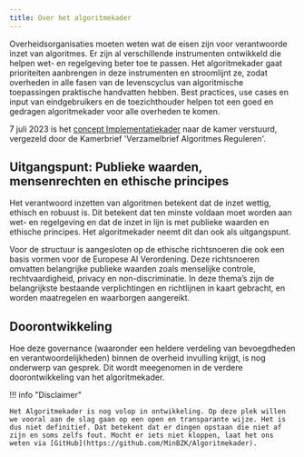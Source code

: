 ```yaml
--- 
title: Over het algoritmekader
---
```


Overheidsorganisaties moeten weten wat de eisen zijn voor verantwoorde inzet van algoritmes. Er zijn al verschillende instrumenten ontwikkeld die helpen wet- en regelgeving beter toe te passen. Het algoritmekader gaat prioriteiten aanbrengen in deze instrumenten en stroomlijnt ze, zodat overheden in alle fasen van de levenscyclus van algoritmische toepassingen praktische handvatten hebben. Best practices, use cases en input van eindgebruikers en de toezichthouder helpen tot een goed en gedragen algoritmekader voor alle overheden te komen.

7 juli 2023 is het [concept Implementatiekader](https://www.rijksoverheid.nl/documenten/rapporten/2023/06/30/implementatiekader-verantwoorde-inzet-van-algoritmen) naar de kamer verstuurd, vergezeld door de Kamerbrief 'Verzamelbrief Algoritmes Reguleren'.


## Uitgangspunt: Publieke waarden, mensenrechten en ethische principes

Het verantwoord inzetten van algoritmen betekent dat de inzet wettig, ethisch en robuust is. Dit betekent dat ten minste voldaan moet worden aan wet- en regelgeving en dat de inzet in lijn is met publieke waarden en ethische principes. Het algoritmekader neemt dit dan ook als uitgangspunt.

Voor de structuur is aangesloten op de ethische richtsnoeren die ook een basis vormen voor de Europese AI Verordening. Deze richtsnoeren omvatten belangrijke publieke waarden zoals menselijke controle, rechtvaardigheid, privacy en non-discriminatie. In deze thema’s zijn de belangrijkste bestaande verplichtingen en richtlijnen in kaart gebracht, en worden maatregelen en waarborgen aangereikt. 


## Doorontwikkeling

Hoe deze governance (waaronder een heldere verdeling van bevoegdheden en verantwoordelijkheden) binnen de overheid invulling krijgt, is nog onderwerp van gesprek. Dit wordt  meegenomen in de verdere doorontwikkeling van het algoritmekader.

!!! info "Disclaimer"

    Het Algoritmekader is nog volop in ontwikkeling. Op deze plek willen we vooral aan de slag gaan op een open en transparante wijze. Het is dus niet definitief. Dat betekent dat er dingen opstaan die niet af zijn en soms zelfs fout. Mocht er iets niet kloppen, laat het ons weten via [GitHub](https://github.com/MinBZK/Algoritmekader).

